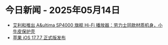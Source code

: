 # 今日新闻 - 2025年05月14日
- [艾利和推出 A&ultima SP4000 旗舰 Hi-Fi 播放器：劳力士同款材质机身，小牛皮保护壳](https://www.ithome.com/0/852/794.htm)
- [苹果 iOS 17.7.7 正式版发布](https://www.ithome.com/0/852/796.htm)
